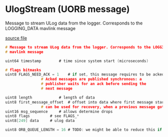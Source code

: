 # UlogStream (UORB message)

Message to stream ULog data from the logger. Corresponds to the LOGGING_DATA mavlink message

[source file](https://github.com/PX4/PX4-Autopilot/blob/release/1.15/msg/UlogStream.msg)

```c
# Message to stream ULog data from the logger. Corresponds to the LOGGING_DATA
# mavlink message

uint64 timestamp        # time since system start (microseconds)

# flags bitmasks
uint8 FLAGS_NEED_ACK = 1    # if set, this message requires to be acked.
                # Acked messages are published synchronous: a
                # publisher waits for an ack before sending the
                # next message

uint8 length            # length of data
uint8 first_message_offset  # offset into data where first message starts. This
                # can be used for recovery, when a previous message got lost
uint16 msg_sequence     # allows determine drops
uint8 flags         # see FLAGS_*
uint8[249] data     # ulog data

uint8 ORB_QUEUE_LENGTH = 16 # TODO: we might be able to reduce this if mavlink polled on the topic

```
